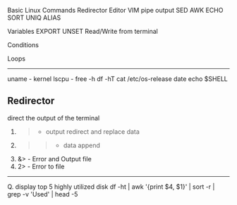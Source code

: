 Basic Linux Commands
Redirector
Editor VIM
pipe output
SED
AWK
ECHO
SORT
UNIQ
ALIAS

Variables
EXPORT
UNSET
Read/Write from terminal

Conditions

Loops


---------------

uname - kernel
lscpu - 
free -h
df -hT
cat /etc/os-release
date 
echo $SHELL

Redirector
-----------------
direct the output of the terminal

1. >  - output redirect and replace data
2. >> - data append
3. &> - Error and Output file 
4. 2> - Error to file

------------


Q. display top 5 highly utilized disk
df -ht | awk '{print $4, $1}' | sort -r | grep -v 'Used' | head -5 

